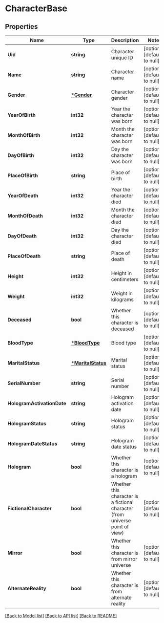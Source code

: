 # CharacterBase

## Properties
Name | Type | Description | Notes
------------ | ------------- | ------------- | -------------
**Uid** | **string** | Character unique ID | [optional] [default to null]
**Name** | **string** | Character name | [optional] [default to null]
**Gender** | [***Gender**](Gender.md) | Character gender | [optional] [default to null]
**YearOfBirth** | **int32** | Year the character was born | [optional] [default to null]
**MonthOfBirth** | **int32** | Month the character was born | [optional] [default to null]
**DayOfBirth** | **int32** | Day the character was born | [optional] [default to null]
**PlaceOfBirth** | **string** | Place of birth | [optional] [default to null]
**YearOfDeath** | **int32** | Year the character died | [optional] [default to null]
**MonthOfDeath** | **int32** | Month the character died | [optional] [default to null]
**DayOfDeath** | **int32** | Day the character died | [optional] [default to null]
**PlaceOfDeath** | **string** | Place of death | [optional] [default to null]
**Height** | **int32** | Height in centimeters | [optional] [default to null]
**Weight** | **int32** | Weight in kilograms | [optional] [default to null]
**Deceased** | **bool** | Whether this character is deceased | [optional] [default to null]
**BloodType** | [***BloodType**](BloodType.md) | Blood type | [optional] [default to null]
**MaritalStatus** | [***MaritalStatus**](MaritalStatus.md) | Marital status | [optional] [default to null]
**SerialNumber** | **string** | Serial number | [optional] [default to null]
**HologramActivationDate** | **string** | Hologram activation date | [optional] [default to null]
**HologramStatus** | **string** | Hologram status | [optional] [default to null]
**HologramDateStatus** | **string** | Hologram date status | [optional] [default to null]
**Hologram** | **bool** | Whether this character is a hologram | [optional] [default to null]
**FictionalCharacter** | **bool** | Whether this character is a fictional character (from universe point of view) | [optional] [default to null]
**Mirror** | **bool** | Whether this character is from mirror universe | [optional] [default to null]
**AlternateReality** | **bool** | Whether this character is from alternate reality | [optional] [default to null]

[[Back to Model list]](../README.md#documentation-for-models) [[Back to API list]](../README.md#documentation-for-api-endpoints) [[Back to README]](../README.md)


